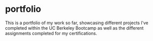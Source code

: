 # portfolio
This is a portfolio of my work so far, showcasing different projects I've completed within the UC Berkeley Bootcamp as well as the different assignments completed for my certifications. 
